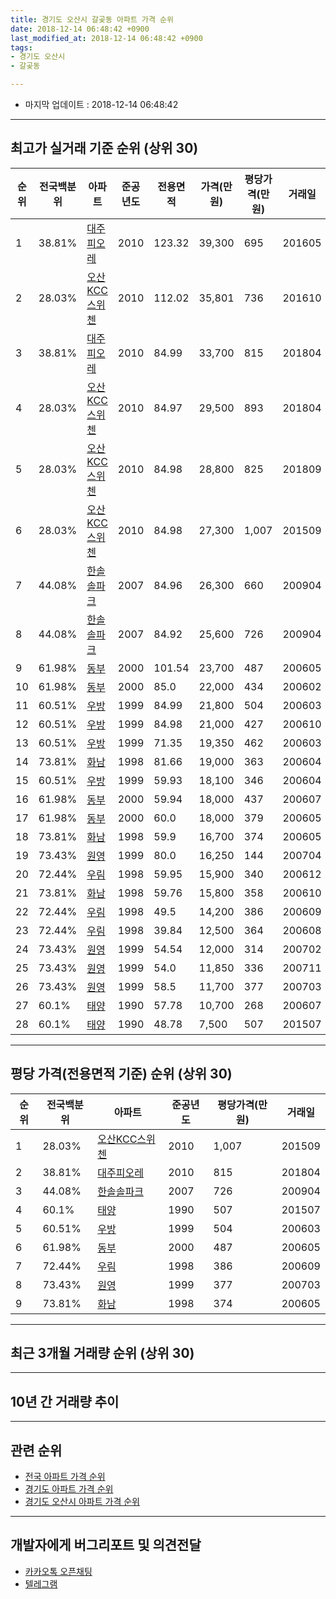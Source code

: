 ```yaml
---
title: 경기도 오산시 갈곶동 아파트 가격 순위
date: 2018-12-14 06:48:42 +0900
last_modified_at: 2018-12-14 06:48:42 +0900
tags:
- 경기도 오산시
- 갈곶동

---
```


* 마지막 업데이트 : 2018-12-14 06:48:42

---

## 최고가 실거래 기준 순위 (상위 30)


|순위|전국백분위|아파트|준공년도|전용면적|가격(만원)|평당가격(만원)|거래일|
|---|---|---|---|---|---|---|---|
|1|38.81%|[대주피오레](https://search.naver.com/search.naver?query=%EA%B2%BD%EA%B8%B0%EB%8F%84+%EC%98%A4%EC%82%B0%EC%8B%9C+%EA%B0%88%EA%B3%B6%EB%8F%99+%EB%8C%80%EC%A3%BC%ED%94%BC%EC%98%A4%EB%A0%88)|2010|123.32|39,300|695|201605|
|2|28.03%|[오산KCC스위첸](https://search.naver.com/search.naver?query=%EA%B2%BD%EA%B8%B0%EB%8F%84+%EC%98%A4%EC%82%B0%EC%8B%9C+%EA%B0%88%EA%B3%B6%EB%8F%99+%EC%98%A4%EC%82%B0KCC%EC%8A%A4%EC%9C%84%EC%B2%B8)|2010|112.02|35,801|736|201610|
|3|38.81%|[대주피오레](https://search.naver.com/search.naver?query=%EA%B2%BD%EA%B8%B0%EB%8F%84+%EC%98%A4%EC%82%B0%EC%8B%9C+%EA%B0%88%EA%B3%B6%EB%8F%99+%EB%8C%80%EC%A3%BC%ED%94%BC%EC%98%A4%EB%A0%88)|2010|84.99|33,700|815|201804|
|4|28.03%|[오산KCC스위첸](https://search.naver.com/search.naver?query=%EA%B2%BD%EA%B8%B0%EB%8F%84+%EC%98%A4%EC%82%B0%EC%8B%9C+%EA%B0%88%EA%B3%B6%EB%8F%99+%EC%98%A4%EC%82%B0KCC%EC%8A%A4%EC%9C%84%EC%B2%B8)|2010|84.97|29,500|893|201804|
|5|28.03%|[오산KCC스위첸](https://search.naver.com/search.naver?query=%EA%B2%BD%EA%B8%B0%EB%8F%84+%EC%98%A4%EC%82%B0%EC%8B%9C+%EA%B0%88%EA%B3%B6%EB%8F%99+%EC%98%A4%EC%82%B0KCC%EC%8A%A4%EC%9C%84%EC%B2%B8)|2010|84.98|28,800|825|201809|
|6|28.03%|[오산KCC스위첸](https://search.naver.com/search.naver?query=%EA%B2%BD%EA%B8%B0%EB%8F%84+%EC%98%A4%EC%82%B0%EC%8B%9C+%EA%B0%88%EA%B3%B6%EB%8F%99+%EC%98%A4%EC%82%B0KCC%EC%8A%A4%EC%9C%84%EC%B2%B8)|2010|84.98|27,300|1,007|201509|
|7|44.08%|[한솔솔파크](https://search.naver.com/search.naver?query=%EA%B2%BD%EA%B8%B0%EB%8F%84+%EC%98%A4%EC%82%B0%EC%8B%9C+%EA%B0%88%EA%B3%B6%EB%8F%99+%ED%95%9C%EC%86%94%EC%86%94%ED%8C%8C%ED%81%AC)|2007|84.96|26,300|660|200904|
|8|44.08%|[한솔솔파크](https://search.naver.com/search.naver?query=%EA%B2%BD%EA%B8%B0%EB%8F%84+%EC%98%A4%EC%82%B0%EC%8B%9C+%EA%B0%88%EA%B3%B6%EB%8F%99+%ED%95%9C%EC%86%94%EC%86%94%ED%8C%8C%ED%81%AC)|2007|84.92|25,600|726|200904|
|9|61.98%|[동부](https://search.naver.com/search.naver?query=%EA%B2%BD%EA%B8%B0%EB%8F%84+%EC%98%A4%EC%82%B0%EC%8B%9C+%EA%B0%88%EA%B3%B6%EB%8F%99+%EB%8F%99%EB%B6%80)|2000|101.54|23,700|487|200605|
|10|61.98%|[동부](https://search.naver.com/search.naver?query=%EA%B2%BD%EA%B8%B0%EB%8F%84+%EC%98%A4%EC%82%B0%EC%8B%9C+%EA%B0%88%EA%B3%B6%EB%8F%99+%EB%8F%99%EB%B6%80)|2000|85.0|22,000|434|200602|
|11|60.51%|[우방](https://search.naver.com/search.naver?query=%EA%B2%BD%EA%B8%B0%EB%8F%84+%EC%98%A4%EC%82%B0%EC%8B%9C+%EA%B0%88%EA%B3%B6%EB%8F%99+%EC%9A%B0%EB%B0%A9)|1999|84.99|21,800|504|200603|
|12|60.51%|[우방](https://search.naver.com/search.naver?query=%EA%B2%BD%EA%B8%B0%EB%8F%84+%EC%98%A4%EC%82%B0%EC%8B%9C+%EA%B0%88%EA%B3%B6%EB%8F%99+%EC%9A%B0%EB%B0%A9)|1999|84.98|21,000|427|200610|
|13|60.51%|[우방](https://search.naver.com/search.naver?query=%EA%B2%BD%EA%B8%B0%EB%8F%84+%EC%98%A4%EC%82%B0%EC%8B%9C+%EA%B0%88%EA%B3%B6%EB%8F%99+%EC%9A%B0%EB%B0%A9)|1999|71.35|19,350|462|200603|
|14|73.81%|[화남](https://search.naver.com/search.naver?query=%EA%B2%BD%EA%B8%B0%EB%8F%84+%EC%98%A4%EC%82%B0%EC%8B%9C+%EA%B0%88%EA%B3%B6%EB%8F%99+%ED%99%94%EB%82%A8)|1998|81.66|19,000|363|200604|
|15|60.51%|[우방](https://search.naver.com/search.naver?query=%EA%B2%BD%EA%B8%B0%EB%8F%84+%EC%98%A4%EC%82%B0%EC%8B%9C+%EA%B0%88%EA%B3%B6%EB%8F%99+%EC%9A%B0%EB%B0%A9)|1999|59.93|18,100|346|200604|
|16|61.98%|[동부](https://search.naver.com/search.naver?query=%EA%B2%BD%EA%B8%B0%EB%8F%84+%EC%98%A4%EC%82%B0%EC%8B%9C+%EA%B0%88%EA%B3%B6%EB%8F%99+%EB%8F%99%EB%B6%80)|2000|59.94|18,000|437|200607|
|17|61.98%|[동부](https://search.naver.com/search.naver?query=%EA%B2%BD%EA%B8%B0%EB%8F%84+%EC%98%A4%EC%82%B0%EC%8B%9C+%EA%B0%88%EA%B3%B6%EB%8F%99+%EB%8F%99%EB%B6%80)|2000|60.0|18,000|379|200605|
|18|73.81%|[화남](https://search.naver.com/search.naver?query=%EA%B2%BD%EA%B8%B0%EB%8F%84+%EC%98%A4%EC%82%B0%EC%8B%9C+%EA%B0%88%EA%B3%B6%EB%8F%99+%ED%99%94%EB%82%A8)|1998|59.9|16,700|374|200605|
|19|73.43%|[원영](https://search.naver.com/search.naver?query=%EA%B2%BD%EA%B8%B0%EB%8F%84+%EC%98%A4%EC%82%B0%EC%8B%9C+%EA%B0%88%EA%B3%B6%EB%8F%99+%EC%9B%90%EC%98%81)|1999|80.0|16,250|144|200704|
|20|72.44%|[우림](https://search.naver.com/search.naver?query=%EA%B2%BD%EA%B8%B0%EB%8F%84+%EC%98%A4%EC%82%B0%EC%8B%9C+%EA%B0%88%EA%B3%B6%EB%8F%99+%EC%9A%B0%EB%A6%BC)|1998|59.95|15,900|340|200612|
|21|73.81%|[화남](https://search.naver.com/search.naver?query=%EA%B2%BD%EA%B8%B0%EB%8F%84+%EC%98%A4%EC%82%B0%EC%8B%9C+%EA%B0%88%EA%B3%B6%EB%8F%99+%ED%99%94%EB%82%A8)|1998|59.76|15,800|358|200610|
|22|72.44%|[우림](https://search.naver.com/search.naver?query=%EA%B2%BD%EA%B8%B0%EB%8F%84+%EC%98%A4%EC%82%B0%EC%8B%9C+%EA%B0%88%EA%B3%B6%EB%8F%99+%EC%9A%B0%EB%A6%BC)|1998|49.5|14,200|386|200609|
|23|72.44%|[우림](https://search.naver.com/search.naver?query=%EA%B2%BD%EA%B8%B0%EB%8F%84+%EC%98%A4%EC%82%B0%EC%8B%9C+%EA%B0%88%EA%B3%B6%EB%8F%99+%EC%9A%B0%EB%A6%BC)|1998|39.84|12,500|364|200608|
|24|73.43%|[원영](https://search.naver.com/search.naver?query=%EA%B2%BD%EA%B8%B0%EB%8F%84+%EC%98%A4%EC%82%B0%EC%8B%9C+%EA%B0%88%EA%B3%B6%EB%8F%99+%EC%9B%90%EC%98%81)|1999|54.54|12,000|314|200702|
|25|73.43%|[원영](https://search.naver.com/search.naver?query=%EA%B2%BD%EA%B8%B0%EB%8F%84+%EC%98%A4%EC%82%B0%EC%8B%9C+%EA%B0%88%EA%B3%B6%EB%8F%99+%EC%9B%90%EC%98%81)|1999|54.0|11,850|336|200711|
|26|73.43%|[원영](https://search.naver.com/search.naver?query=%EA%B2%BD%EA%B8%B0%EB%8F%84+%EC%98%A4%EC%82%B0%EC%8B%9C+%EA%B0%88%EA%B3%B6%EB%8F%99+%EC%9B%90%EC%98%81)|1999|58.5|11,700|377|200703|
|27|60.1%|[태양](https://search.naver.com/search.naver?query=%EA%B2%BD%EA%B8%B0%EB%8F%84+%EC%98%A4%EC%82%B0%EC%8B%9C+%EA%B0%88%EA%B3%B6%EB%8F%99+%ED%83%9C%EC%96%91)|1990|57.78|10,700|268|200607|
|28|60.1%|[태양](https://search.naver.com/search.naver?query=%EA%B2%BD%EA%B8%B0%EB%8F%84+%EC%98%A4%EC%82%B0%EC%8B%9C+%EA%B0%88%EA%B3%B6%EB%8F%99+%ED%83%9C%EC%96%91)|1990|48.78|7,500|507|201507|


---

## 평당 가격(전용면적 기준) 순위 (상위 30)


|순위|전국백분위|아파트|준공년도|평당가격(만원)|거래일|
|---|---|---|---|---|---|
|1|28.03%|[오산KCC스위첸](https://search.naver.com/search.naver?query=%EA%B2%BD%EA%B8%B0%EB%8F%84+%EC%98%A4%EC%82%B0%EC%8B%9C+%EA%B0%88%EA%B3%B6%EB%8F%99+%EC%98%A4%EC%82%B0KCC%EC%8A%A4%EC%9C%84%EC%B2%B8)|2010|1,007|201509|
|2|38.81%|[대주피오레](https://search.naver.com/search.naver?query=%EA%B2%BD%EA%B8%B0%EB%8F%84+%EC%98%A4%EC%82%B0%EC%8B%9C+%EA%B0%88%EA%B3%B6%EB%8F%99+%EB%8C%80%EC%A3%BC%ED%94%BC%EC%98%A4%EB%A0%88)|2010|815|201804|
|3|44.08%|[한솔솔파크](https://search.naver.com/search.naver?query=%EA%B2%BD%EA%B8%B0%EB%8F%84+%EC%98%A4%EC%82%B0%EC%8B%9C+%EA%B0%88%EA%B3%B6%EB%8F%99+%ED%95%9C%EC%86%94%EC%86%94%ED%8C%8C%ED%81%AC)|2007|726|200904|
|4|60.1%|[태양](https://search.naver.com/search.naver?query=%EA%B2%BD%EA%B8%B0%EB%8F%84+%EC%98%A4%EC%82%B0%EC%8B%9C+%EA%B0%88%EA%B3%B6%EB%8F%99+%ED%83%9C%EC%96%91)|1990|507|201507|
|5|60.51%|[우방](https://search.naver.com/search.naver?query=%EA%B2%BD%EA%B8%B0%EB%8F%84+%EC%98%A4%EC%82%B0%EC%8B%9C+%EA%B0%88%EA%B3%B6%EB%8F%99+%EC%9A%B0%EB%B0%A9)|1999|504|200603|
|6|61.98%|[동부](https://search.naver.com/search.naver?query=%EA%B2%BD%EA%B8%B0%EB%8F%84+%EC%98%A4%EC%82%B0%EC%8B%9C+%EA%B0%88%EA%B3%B6%EB%8F%99+%EB%8F%99%EB%B6%80)|2000|487|200605|
|7|72.44%|[우림](https://search.naver.com/search.naver?query=%EA%B2%BD%EA%B8%B0%EB%8F%84+%EC%98%A4%EC%82%B0%EC%8B%9C+%EA%B0%88%EA%B3%B6%EB%8F%99+%EC%9A%B0%EB%A6%BC)|1998|386|200609|
|8|73.43%|[원영](https://search.naver.com/search.naver?query=%EA%B2%BD%EA%B8%B0%EB%8F%84+%EC%98%A4%EC%82%B0%EC%8B%9C+%EA%B0%88%EA%B3%B6%EB%8F%99+%EC%9B%90%EC%98%81)|1999|377|200703|
|9|73.81%|[화남](https://search.naver.com/search.naver?query=%EA%B2%BD%EA%B8%B0%EB%8F%84+%EC%98%A4%EC%82%B0%EC%8B%9C+%EA%B0%88%EA%B3%B6%EB%8F%99+%ED%99%94%EB%82%A8)|1998|374|200605|


---

## 최근 3개월 거래량 순위 (상위 30)


<div style="width:100%;">
    <canvas id="deal_count_ranking" height="250"></canvas>
</div>


<script>
new Chart(document.getElementById("deal_count_ranking"), {
    type: 'horizontalBar',
    data: {
        labels: ['우림', '우방', '한솔솔파크', '화남', '동부', '대주피오레', '오산KCC스위첸'],
        datasets: [{
            label: '실거래 수',
            data: [8, 4, 4, 3, 2, 1, 1],
            borderColor: "rgba(255, 0, 128, 1)",
            backgroundColor: "rgba(255, 0, 128, 0.5)",
            fill: false,
        }]
    },
    options: {
        responsive: true,
        title: {
            display: true,
            text: '최근 3개월 거래량 순위'
        },
        tooltips: {
            mode: 'index',
            intersect: false,
            callbacks: {
                title: function(tooltipItems, data) {
                    return "실거래 수:";
                },
                label: function(tooltipItem, data) {
                    return data.labels[tooltipItem.index] + ": " + tooltipItem.xLabel;
                }
            }
        },
        hover: {
            mode: 'nearest',
            intersect: true
        },
        scales: {
            xAxes: [{
                display: true,
                scaleLabel: {
                    display: true,
                    labelString: '실거래 수'
                },
                ticks: {
                    suggestedMin: 0,
                }
            }],
            yAxes: [{
                display: true,
                ticks: {
                    autoSkip: false,
                    callback: function(value, index, values) {
                        if (value.length > 15)
                            return value.substr(0, 13) + "...";
                        else
                            return value;
                    }
                },
                scaleLabel: {
                    display: false,
                }
            }]
        }
    }
});

</script>


---

## 10년 간 거래량 추이


<div style="width:100%;">
    <canvas id="deal_progress" height="250"></canvas>
</div>

<script>
new Chart(document.getElementById("deal_progress"), {
    type: 'line',
    data: {
        labels: ['200812','200901','200902','200903','200904','200905','200906','200907','200908','200909','200910','200911','200912','201001','201002','201003','201004','201005','201006','201007','201008','201009','201010','201011','201012','201101','201102','201103','201104','201105','201106','201107','201108','201109','201110','201111','201112','201201','201202','201203','201204','201205','201206','201207','201208','201209','201210','201211','201212','201301','201302','201303','201304','201305','201306','201307','201308','201309','201310','201311','201312','201401','201402','201403','201404','201405','201406','201407','201408','201409','201410','201411','201412','201501','201502','201503','201504','201505','201506','201507','201508','201509','201510','201511','201512','201601','201602','201603','201604','201605','201606','201607','201608','201609','201610','201611','201612','201701','201702','201703','201704','201705','201706','201707','201708','201709','201710','201711','201712','201801','201802','201803','201804','201805','201806','201807','201808','201809','201810','201811','201812'],
        datasets: [{
            label: '실거래 수',
            pointRadius: 1,
            data: [6, 8, 8, 21, 23, 28, 24, 27, 33, 34, 27, 21, 18, 17, 27, 32, 15, 16, 18, 15, 19, 19, 46, 22, 75, 34, 49, 72, 58, 60, 48, 48, 29, 38, 45, 27, 28, 17, 42, 35, 26, 15, 22, 14, 10, 17, 18, 12, 16, 10, 19, 18, 15, 12, 18, 14, 19, 18, 13, 22, 17, 17, 29, 35, 23, 28, 25, 26, 28, 22, 33, 27, 25, 29, 34, 50, 35, 46, 31, 25, 35, 23, 24, 21, 13, 18, 10, 24, 18, 25, 23, 27, 26, 31, 28, 18, 16, 11, 18, 33, 21, 25, 18, 14, 18, 19, 9, 16, 6, 12, 9, 18, 17, 18, 25, 13, 27, 28, 14, 9, 0],
            borderColor: "rgba(255, 201, 14, 1)",
            backgroundColor: "rgba(255, 201, 14, 0.5)",
            fill: true,
        }]
    },
    options: {
        responsive: true,
        title: {
            display: true,
            text: '10년간 거래량 추이'
        },
        tooltips: {
            mode: 'index',
            intersect: false,
        },
        hover: {
            mode: 'nearest',
            intersect: true
        },
        scales: {
            xAxes: [{
                display: true,
                scaleLabel: {
                    display: true,
                    labelString: '년/월'
                }
            }],
            yAxes: [{
                display: true,
                ticks: {
                    suggestedMin: 0,
                },
                scaleLabel: {
                    display: true,
                    labelString: '실거래 수'
                }
            }]
        }
    }
});

</script>


---

## 관련 순위

- [전국 아파트 가격 순위](https://inasie.github.io/apt-ranking/전국)
- [경기도 아파트 가격 순위](https://inasie.github.io/apt-ranking/경기도)
- [경기도 오산시 아파트 가격 순위](https://inasie.github.io/apt-ranking/경기도-오산시)


---

## 개발자에게 버그리포트 및 의견전달

- [카카오톡 오픈채팅](https://open.kakao.com/o/gLJUAP4)
- [텔레그램](https://t.me/inasie)

